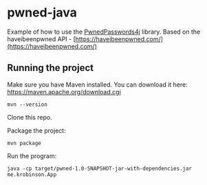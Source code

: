 # pwned-java

Example of how to use the [PwnedPasswords4j](https://github.com/nbaars/pwnedpasswords4j) library. Based on the haveibeenpwned API - [https://haveibeenpwned.com/](https://haveibeenpwned.com/)

## Running the project

Make sure you have Maven installed. You can download it here: https://maven.apache.org/download.cgi
```
mvn --version
```

Clone this repo.

Package the project:
```
mvn package
```

Run the program:
```
java -cp target/pwned-1.0-SNAPSHOT-jar-with-dependencies.jar me.krobinson.App
```
